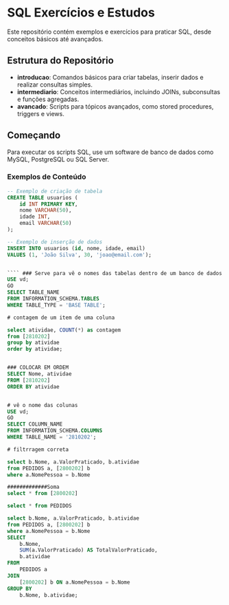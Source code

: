 # SQL Exercícios e Estudos

Este repositório contém exemplos e exercícios para praticar SQL, desde conceitos básicos até avançados.

## Estrutura do Repositório

- **introducao**: Comandos básicos para criar tabelas, inserir dados e realizar consultas simples.
- **intermediario**: Conceitos intermediários, incluindo JOINs, subconsultas e funções agregadas.
- **avancado**: Scripts para tópicos avançados, como stored procedures, triggers e views.

## Começando

Para executar os scripts SQL, use um software de banco de dados como MySQL, PostgreSQL ou SQL Server.

### Exemplos de Conteúdo

```sql
-- Exemplo de criação de tabela
CREATE TABLE usuarios (
    id INT PRIMARY KEY,
    nome VARCHAR(50),
    idade INT,
    email VARCHAR(50)
);

-- Exemplo de inserção de dados
INSERT INTO usuarios (id, nome, idade, email)
VALUES (1, 'João Silva', 30, 'joao@email.com');


```` ### Serve para vê o nomes das tabelas dentro de um banco de dados e esquema
USE vd;
GO
SELECT TABLE_NAME 
FROM INFORMATION_SCHEMA.TABLES 
WHERE TABLE_TYPE = 'BASE TABLE';

# contagem de um item de uma coluna

select atividae, COUNT(*) as contagem
from [2810202]
group by atividae
order by atividae;


### COLOCAR EM ORDEM
SELECT Nome, atividae
FROM [2810202]
ORDER BY atividae


# vê o nome das colunas
USE vd;  
GO
SELECT COLUMN_NAME
FROM INFORMATION_SCHEMA.COLUMNS
WHERE TABLE_NAME = '2810202';

# filtrragem correta

select b.Nome, a.ValorPraticado, b.atividae
from PEDIDOS a, [2800202] b
where a.NomePessoa = b.Nome

#############Soma
select * from [2800202]

select * from PEDIDOS

select b.Nome, a.ValorPraticado, b.atividae
from PEDIDOS a, [2800202] b
where a.NomePessoa = b.Nome
SELECT 
    b.Nome,
    SUM(a.ValorPraticado) AS TotalValorPraticado,
    b.atividae
FROM 
    PEDIDOS a
JOIN 
    [2800202] b ON a.NomePessoa = b.Nome
GROUP BY 
    b.Nome, b.atividae;


